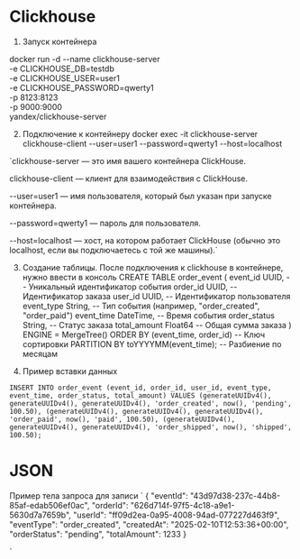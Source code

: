 # Clickhouse
1. Запуск контейнера

docker run -d --name clickhouse-server \
  -e CLICKHOUSE_DB=testdb \
  -e CLICKHOUSE_USER=user1 \
  -e CLICKHOUSE_PASSWORD=qwerty1 \
  -p 8123:8123 \
  -p 9000:9000 \
  yandex/clickhouse-server

2. Подключение к контейнеру
docker exec -it clickhouse-server clickhouse-client --user=user1 --password=qwerty1 --host=localhost

`clickhouse-server — это имя вашего контейнера ClickHouse.

clickhouse-client — клиент для взаимодействия с ClickHouse.

--user=user1 — имя пользователя, который был указан при запуске контейнера.

--password=qwerty1 — пароль для пользователя.

--host=localhost — хост, на котором работает ClickHouse (обычно это localhost, если вы подключаетесь с той же машины).`

3. Создание таблицы. После подключения к clickhouse в контейнере, нужно ввести в консоль
CREATE TABLE order_event
(
    event_id UUID,               -- Уникальный идентификатор события
    order_id UUID,               -- Идентификатор заказа
    user_id UUID,                -- Идентификатор пользователя
    event_type String,           -- Тип события (например, "order_created", "order_paid")
    event_time DateTime,         -- Время события
    order_status String,         -- Статус заказа
    total_amount Float64         -- Общая сумма заказа
) 
ENGINE = MergeTree()
ORDER BY (event_time, order_id)   -- Ключ сортировки
PARTITION BY toYYYYMM(event_time);  -- Разбиение по месяцам

4. Пример вставки данных

`
INSERT INTO order_event (event_id, order_id, user_id, event_type, event_time, order_status, total_amount)
VALUES
    (generateUUIDv4(), generateUUIDv4(), generateUUIDv4(), 'order_created', now(), 'pending', 100.50),
    (generateUUIDv4(), generateUUIDv4(), generateUUIDv4(), 'order_paid', now(), 'paid', 100.50),
    (generateUUIDv4(), generateUUIDv4(), generateUUIDv4(), 'order_shipped', now(), 'shipped', 100.50);
    `



# JSON
Пример тела запроса для записи
`
{
    "eventId": "43d97d38-237c-44b8-85af-edab506ef0ac",
    "orderId": "626d714f-97f5-4c18-a9e1-5630d7a7659b",
    "userId": "ff09d2ea-0a95-4008-94ad-077227d463f9",
    "eventType": "order_created",
    "createdAt": "2025-02-10T12:53:36+00:00",
    "orderStatus": "pending",
    "totalAmount": 1233
}

`

